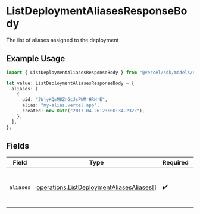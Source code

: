 # ListDeploymentAliasesResponseBody

The list of aliases assigned to the deployment

## Example Usage

```typescript
import { ListDeploymentAliasesResponseBody } from "@vercel/sdk/models/operations";

let value: ListDeploymentAliasesResponseBody = {
  aliases: [
    {
      uid: "2WjyKQmM8ZnGcJsPWMrHRHrE",
      alias: "my-alias.vercel.app",
      created: new Date("2017-04-26T23:00:34.232Z"),
    },
  ],
};
```

## Fields

| Field                                                                                                | Type                                                                                                 | Required                                                                                             | Description                                                                                          |
| ---------------------------------------------------------------------------------------------------- | ---------------------------------------------------------------------------------------------------- | ---------------------------------------------------------------------------------------------------- | ---------------------------------------------------------------------------------------------------- |
| `aliases`                                                                                            | [operations.ListDeploymentAliasesAliases](../../models/operations/listdeploymentaliasesaliases.md)[] | :heavy_check_mark:                                                                                   | A list of the aliases assigned to the deployment                                                     |